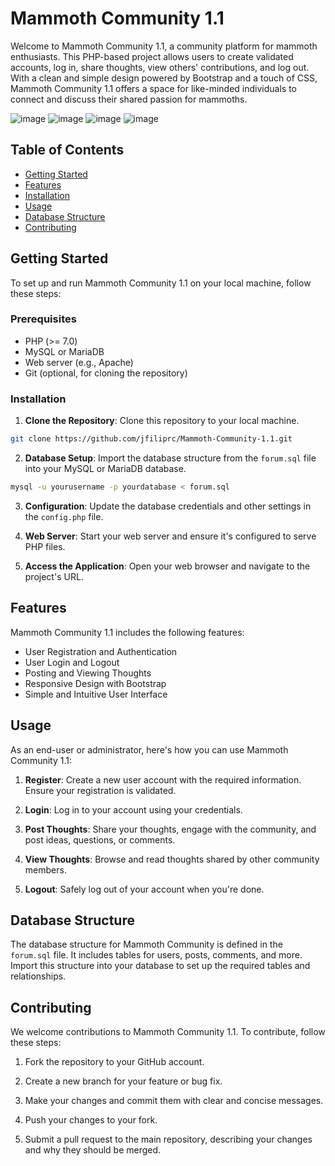 
# Mammoth Community 1.1

Welcome to Mammoth Community 1.1, a community platform for mammoth enthusiasts. This PHP-based project allows users to create validated accounts, log in, share thoughts, view others' contributions, and log out. With a clean and simple design powered by Bootstrap and a touch of CSS, Mammoth Community 1.1 offers a space for like-minded individuals to connect and discuss their shared passion for mammoths.

![image](https://github.com/jfiliprc/Mammoth-Community-1.1/assets/109008096/7288f431-cbcb-458f-b92c-d134350e8f9c)
![image](https://github.com/jfiliprc/Mammoth-Community-1.1/assets/109008096/c563d094-ddbf-4255-95fe-64228f6127bf)
![image](https://github.com/jfiliprc/Mammoth-Community-1.1/assets/109008096/862692e4-7a1f-4b71-912a-d8049f8515c2)
![image](https://github.com/jfiliprc/Mammoth-Community-1.1/assets/109008096/e92db033-2877-4bd3-9c16-d10e2fa44da8)






## Table of Contents

- [Getting Started](#getting-started)
- [Features](#features)
- [Installation](#installation)
- [Usage](#usage)
- [Database Structure](#database-structure)
- [Contributing](#contributing)

## Getting Started

To set up and run Mammoth Community 1.1 on your local machine, follow these steps:

### Prerequisites

- PHP (>= 7.0)
- MySQL or MariaDB
- Web server (e.g., Apache)
- Git (optional, for cloning the repository)

### Installation

1. **Clone the Repository**: Clone this repository to your local machine.
```bash
git clone https://github.com/jfiliprc/Mammoth-Community-1.1.git
```
2. **Database Setup**: Import the database structure from the `forum.sql` file into your MySQL or MariaDB database.
```bash
mysql -u yourusername -p yourdatabase < forum.sql
```

3. **Configuration**: Update the database credentials and other settings in the `config.php` file.

4. **Web Server**: Start your web server and ensure it's configured to serve PHP files.

5. **Access the Application**: Open your web browser and navigate to the project's URL.

## Features

Mammoth Community 1.1 includes the following features:

- User Registration and Authentication
- User Login and Logout
- Posting and Viewing Thoughts
- Responsive Design with Bootstrap
- Simple and Intuitive User Interface

## Usage

As an end-user or administrator, here's how you can use Mammoth Community 1.1:

1. **Register**: Create a new user account with the required information. Ensure your registration is validated.

2. **Login**: Log in to your account using your credentials.

3. **Post Thoughts**: Share your thoughts, engage with the community, and post ideas, questions, or comments.

4. **View Thoughts**: Browse and read thoughts shared by other community members.

5. **Logout**: Safely log out of your account when you're done.

## Database Structure

The database structure for Mammoth Community is defined in the `forum.sql` file. It includes tables for users, posts, comments, and more. Import this structure into your database to set up the required tables and relationships.

## Contributing

We welcome contributions to Mammoth Community 1.1. To contribute, follow these steps:

1. Fork the repository to your GitHub account.

2. Create a new branch for your feature or bug fix.

3. Make your changes and commit them with clear and concise messages.

4. Push your changes to your fork.

5. Submit a pull request to the main repository, describing your changes and why they should be merged.



